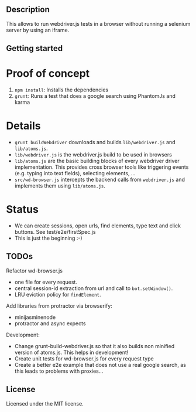 ## Description

This allows to run webdriver.js tests in a browser without running a selenium server by using an iframe.

## Getting started

# Proof of concept

1. `npm install`: Installs the dependencies
1. `grunt`: Runs a test that does a google search using PhantomJs and karma

# Details

* `grunt buildWebdriver` downloads and builds `lib/webdriver.js` and `lib/atoms.js`.
* `lib/webdriver.js` is the webdriver.js build to be used in browsers
* `lib/atoms.js` are the basic building blocks of every webdriver driver implementation.
  This provides cross browser tools like triggering events (e.g. typing into text fields),
  selecting elements, ...
* `src/wd-browser.js` intercepts the backend calls from `webdriver.js` and implements them
  using `lib/atoms.js`.

# Status

* We can create sessions, open urls, find elements, type text and click buttons.
  See test/e2e/firstSpec.js
* This is just the beginning :-)

## TODOs

Refactor wd-browser.js

* one file for every request.
* central session-id extraction from url and call to `bot.setWindow()`.
* LRU eviction policy for `findElement`.

Add libraries from protractor via browserify:

* minijasminenode
* protractor and async expects

Development:
* Change grunt-build-webdriver.js so that it also builds non minified version of atoms.js. This helps in development!
* Create unit tests for wd-browser.js for every request type
* Create a better e2e example that does not use a real google search,
  as this leads to problems with proxies...

## License
Licensed under the MIT license.

